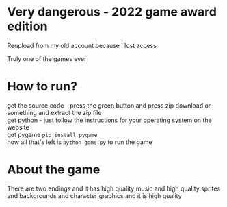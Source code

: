 # Very dangerous - 2022 game award edition
Reupload from my old account because I lost access

Truly one of the games ever

# How to run?
get the source code - press the green button and press zip download or something and extract the zip file\
get python - just follow the instructions for your operating system on the website\
get pygame `pip install pygame`\
now all that's left is `python game.py` to run the game

# About the game
There are two endings and it has high quality music and high quality sprites and backgrounds and character graphics and it is high quality
